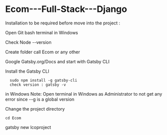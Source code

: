 # Ecom---Full-Stack---Django

Installation to be required before move into the project :

Open Git bash terminal in Windows 

Check Node --version

Create folder call Ecom or any other 

Google Gatsby.org/Docs and start with Gatsby CLI

Install the Gatsby CLI 
  
      sudo npm install -g gatsby-cli
      check version : gatsby -v
      
  in Windows Note: Open terminal in Windows as Administrator to not get any error since --g is a global version
      
Change the project directory 
    
    cd Ecom 

gatsby new lcoproject

